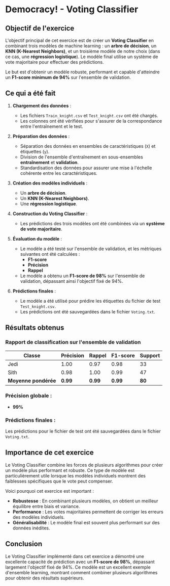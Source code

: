 # Democracy! - Voting Classifier

## Objectif de l'exercice

L'objectif principal de cet exercice est de créer un **Voting Classifier** en combinant trois modèles de machine learning : un **arbre de décision**, un **KNN (K-Nearest Neighbors)**, et un troisième modèle de notre choix (dans ce cas, une **régression logistique**). Le modèle final utilise un système de vote majoritaire pour effectuer des prédictions.

Le but est d'obtenir un modèle robuste, performant et capable d'atteindre un **F1-score minimum de 94%** sur l'ensemble de validation.

## Ce qui a été fait

1. **Chargement des données** :
   - Les fichiers `Train_knight.csv` et `Test_knight.csv` ont été chargés.
   - Les colonnes ont été vérifiées pour s'assurer de la correspondance entre l'entraînement et le test.

2. **Préparation des données** :
   - Séparation des données en ensembles de caractéristiques (`X`) et étiquettes (`y`).
   - Division de l'ensemble d'entraînement en sous-ensembles **entraînement** et **validation**.
   - Standardisation des données pour assurer une mise à l'échelle cohérente entre les caractéristiques.

3. **Création des modèles individuels** :
   - Un **arbre de décision**.
   - Un **KNN (K-Nearest Neighbors)**.
   - Une **régression logistique**.

4. **Construction du Voting Classifier** :
   - Les prédictions des trois modèles ont été combinées via un **système de vote majoritaire**.

5. **Évaluation du modèle** :
   - Le modèle a été testé sur l'ensemble de validation, et les métriques suivantes ont été calculées :
     - **F1-score**
     - **Précision**
     - **Rappel**
   - Le modèle a obtenu un **F1-score de 98%** sur l'ensemble de validation, dépassant ainsi l'objectif fixé de 94%.

6. **Prédictions finales** :
   - Le modèle a été utilisé pour prédire les étiquettes du fichier de test `Test_knight.csv`.
   - Les prédictions ont été sauvegardées dans le fichier `Voting.txt`.

## Résultats obtenus

### Rapport de classification sur l'ensemble de validation

| Classe | Précision | Rappel | F1-score | Support |
|--------|-----------|--------|----------|---------|
| Jedi   | 1.00      | 0.97   | 0.98     | 33      |
| Sith   | 0.98      | 1.00   | 0.99     | 47      |
| **Moyenne pondérée** | **0.99** | **0.99** | **0.99** | **80** |

### Précision globale :
- **99%**

### Prédictions finales :
Les prédictions pour le fichier de test ont été sauvegardées dans le fichier `Voting.txt`.

## Importance de cet exercice

Le Voting Classifier combine les forces de plusieurs algorithmes pour créer un modèle plus performant et robuste. Ce type de modèle est particulièrement utile lorsque les modèles individuels montrent des faiblesses spécifiques que le vote peut compenser.

Voici pourquoi cet exercice est important :
- **Robustesse** : En combinant plusieurs modèles, on obtient un meilleur équilibre entre biais et variance.
- **Performance** : Les votes majoritaires permettent de corriger les erreurs des modèles individuels.
- **Généralisabilité** : Le modèle final est souvent plus performant sur des données inédites.

## Conclusion

Le Voting Classifier implémenté dans cet exercice a démontré une excellente capacité de prédiction avec un **F1-score de 98%**, dépassant largement l'objectif fixé de 94%. Ce modèle est un excellent exemple d'ensemble learning, montrant comment combiner plusieurs algorithmes pour obtenir des résultats supérieurs.
